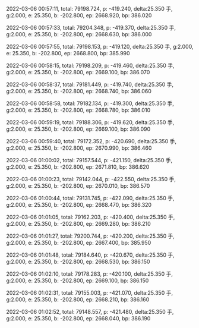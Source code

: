 2022-03-06 00:57:11, total: 79198.724, p: -419.240, delta:25.350 手, g:2.000, e: 25.350, b: -202.800, ep: 2668.920, bp: 386.020

2022-03-06 00:57:33, total: 79204.348, p: -419.370, delta:25.350 手, g:2.000, e: 25.350, b: -202.800, ep: 2668.630, bp: 386.000

2022-03-06 00:57:55, total: 79198.153, p: -419.120, delta:25.350 手, g:2.000, e: 25.350, b: -202.800, ep: 2668.800, bp: 385.990

2022-03-06 00:58:15, total: 79198.209, p: -419.460, delta:25.350 手, g:2.000, e: 25.350, b: -202.800, ep: 2669.100, bp: 386.070

2022-03-06 00:58:37, total: 79181.449, p: -419.740, delta:25.350 手, g:2.000, e: 25.350, b: -202.800, ep: 2668.740, bp: 386.060

2022-03-06 00:58:58, total: 79182.134, p: -419.300, delta:25.350 手, g:2.000, e: 25.350, b: -202.800, ep: 2668.780, bp: 386.010

2022-03-06 00:59:19, total: 79188.306, p: -419.620, delta:25.350 手, g:2.000, e: 25.350, b: -202.800, ep: 2669.100, bp: 386.090

2022-03-06 00:59:40, total: 79172.352, p: -420.690, delta:25.350 手, g:2.000, e: 25.350, b: -202.800, ep: 2670.990, bp: 386.460

2022-03-06 01:00:02, total: 79157.544, p: -421.150, delta:25.350 手, g:2.000, e: 25.350, b: -202.800, ep: 2671.810, bp: 386.620

2022-03-06 01:00:23, total: 79142.044, p: -422.550, delta:25.350 手, g:2.000, e: 25.350, b: -202.800, ep: 2670.010, bp: 386.570

2022-03-06 01:00:44, total: 79131.745, p: -422.090, delta:25.350 手, g:2.000, e: 25.350, b: -202.800, ep: 2668.470, bp: 386.320

2022-03-06 01:01:05, total: 79162.203, p: -420.400, delta:25.350 手, g:2.000, e: 25.350, b: -202.800, ep: 2669.280, bp: 386.210

2022-03-06 01:01:27, total: 79200.744, p: -420.200, delta:25.350 手, g:2.000, e: 25.350, b: -202.800, ep: 2667.400, bp: 385.950

2022-03-06 01:01:48, total: 79184.640, p: -420.670, delta:25.350 手, g:2.000, e: 25.350, b: -202.800, ep: 2668.530, bp: 386.150

2022-03-06 01:02:10, total: 79178.283, p: -420.100, delta:25.350 手, g:2.000, e: 25.350, b: -202.800, ep: 2669.100, bp: 386.150

2022-03-06 01:02:31, total: 79155.003, p: -421.070, delta:25.350 手, g:2.000, e: 25.350, b: -202.800, ep: 2668.210, bp: 386.160

2022-03-06 01:02:52, total: 79148.557, p: -421.480, delta:25.350 手, g:2.000, e: 25.350, b: -202.800, ep: 2668.040, bp: 386.190